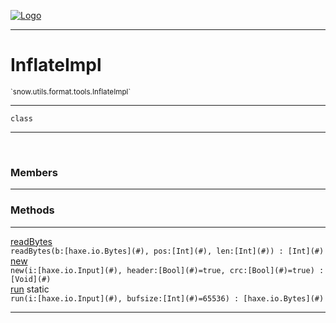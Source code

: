 
[![Logo](../../../../../images/logo.png)](../../../../../api/index.html)

---



<h1>InflateImpl</h1>
<small>`snow.utils.format.tools.InflateImpl`</small>



---

`class`

---

&nbsp;
&nbsp;



<h3>Members</h3> <hr/>





<h3>Methods</h3> <hr/><span class="method apipage">
            <a name="readBytes"><a class="lift" href="#readBytes">readBytes</a></a> <div class="clear"></div><code class="signature apipage">readBytes(b:[haxe.io.Bytes](#)<span></span>, pos:[Int](#)<span></span>, len:[Int](#)<span></span>) : [Int](#)</code><br/><span class="small_desc_flat"></span>
        </span>
    <span class="method apipage">
            <a name="new"><a class="lift" href="#new">new</a></a> <div class="clear"></div><code class="signature apipage">new(i:[haxe.io.Input](#)<span></span>, header:[Bool](#)<span>=true</span>, crc:[Bool](#)<span>=true</span>) : [Void](#)</code><br/><span class="small_desc_flat"></span>
        </span>
    <span class="method apipage">
            <a name="run"><a class="lift" href="#run">run</a></a> <span class="inline-block static">static</span><div class="clear"></div><code class="signature apipage">run(i:[haxe.io.Input](#)<span></span>, bufsize:[Int](#)<span>=65536</span>) : [haxe.io.Bytes](#)</code><br/><span class="small_desc_flat"></span>
        </span>
    





---

&nbsp;
&nbsp;
&nbsp;
&nbsp;